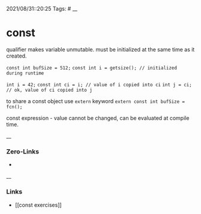 2021/08/31::20:25
Tags: #
__
# const
qualifier makes variable unmutable.
must be initialized at the same time as it created.

`const int bufSize = 512;`
`const int i = getsize(); // initialized during runtime`

`int i = 42;`
`const int ci = i; // value of i copied into ci`
`int j = ci; // ok, value of ci copied into j`

to share a const object use `extern` keyword
`extern const int bufSize = fcn();`

const expression - value cannot be changed, can be evaluated at compile time.

__
### Zero-Links
-
__
### Links
- [[const exercises]]